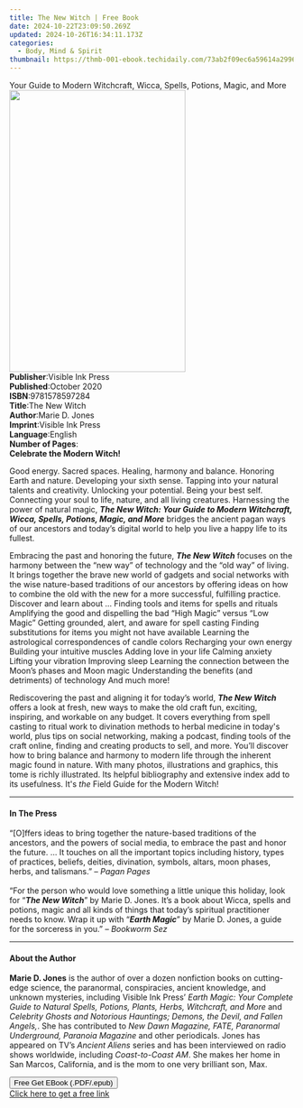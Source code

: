 ```yaml
---
title: The New Witch | Free Book
date: 2024-10-22T23:09:50.269Z
updated: 2024-10-26T16:34:11.173Z
categories:
  - Body, Mind & Spirit
thumbnail: https://thmb-001-ebook.techidaily.com/73ab2f09ec6a59614a299648ea49ee05d5a26ff6839b343fe0598251c2233281.jpg
---
```

<main id="book-container">
  <div class="flex flex-col">
    <div class="book-brief flex-1 py-6 px-4 sm:p-6 md:py-10 md:px-8">
      <!-- brief-->
      <div class="book-brief-main">
        Your Guide to Modern Witchcraft, Wicca, Spells, Potions, Magic, and More
      </div>
    </div>
    <div
      class="book-meta-info flex-1 grid gap-4 col-start-1 col-end-3 row-start-1 sm:mb-6 sm:grid-cols-4 lg:gap-6 lg:col-start-2 lg:row-end-6 lg:row-span-6 lg:mb-0"
    >
      <div
        class="book-meta-info-left place-content-center mt-4 p-4 text-sm leading-6 col-start-2 col-span-2 dark:text-slate-400"
      >
        <img
          class="w-full h-500 object-cover rounded-lg sm:h-255 sm:col-span-2 lg:col-span-full"
          src="https://img-001-ebook.techidaily.com/3aa037ef711ec3f7cdedd37dc1006e4823d4586c3b87546d93863568526052f9.jpg"
          alt=""
          width="312"
          height="500"
        />
      </div>
      <div
        class="book-meta-info-right mt-2 col-start-1 row-start-2 col-span-3 self-center"
      >
        <!-- meta data  -->
        <div class="flex flex-col px-4 md:px-8">
          <div class="flex-1">
            <strong>Publisher</strong>:<span class="px-2"
              >Visible Ink Press</span
            >
          </div>
          <div class="flex-1">
            <strong>Published</strong>:<span class="px-2">October 2020</span>
          </div>
          <div class="flex-1">
            <strong>ISBN</strong>:<span class="px-2">9781578597284</span>
          </div>
          <div class="flex-1">
            <strong>Title</strong>:<span class="px-2">The New Witch</span>
          </div>
          <div class="flex-1">
            <strong>Author</strong>:<span class="px-2">Marie D. Jones</span>
          </div>
          <div class="flex-1">
            <strong>Imprint</strong>:<span class="px-2">Visible Ink Press</span>
          </div>
          <div class="flex-1">
            <strong>Language</strong>:<span class="px-2">English</span>
          </div>
          <div class="flex-1">
            <strong>Number of Pages</strong>:<span class="px-2"></span>
          </div>
        </div>
      </div>
    </div>
    <div class="book-description flex-1 py-6 px-4 sm:p-6 md:py-10 md:px-8">
      <div class="book-description-main">
        <div accordion-content="" id="description">
          <b>Celebrate the Modern Witch!</b>
          <p>
            Good energy. Sacred spaces. Healing, harmony and balance. Honoring
            Earth and nature. Developing your sixth sense. Tapping into your
            natural talents and creativity. Unlocking your potential. Being your
            best self. Connecting your soul to life, nature, and all living
            creatures. Harnessing the power of natural magic,
            <b
              ><i
                >The New Witch: Your Guide to Modern Witchcraft, Wicca, Spells,
                Potions, Magic, and More</i
              ></b
            >
            bridges the ancient pagan ways of our ancestors and today’s digital
            world to help you live a happy life to its fullest.
          </p>
          <p>
            Embracing the past and honoring the future,
            <b><i>The New Witch</i></b> focuses on the harmony between the “new
            way” of technology and the “old way” of living. It brings together
            the brave new world of gadgets and social networks with the wise
            nature-based traditions of our ancestors by offering ideas on how to
            combine the old with the new for a more successful, fulfilling
            practice. Discover and learn about … Finding tools and items for
            spells and rituals Amplifying the good and dispelling the bad “High
            Magic” versus “Low Magic” Getting grounded, alert, and aware for
            spell casting Finding substitutions for items you might not have
            available Learning the astrological correspondences of candle colors
            Recharging your own energy Building your intuitive muscles Adding
            love in your life Calming anxiety Lifting your vibration Improving
            sleep Learning the connection between the Moon’s phases and Moon
            magic Understanding the benefits (and detriments) of technology And
            much more!
          </p>
          <p>
            Rediscovering the past and aligning it for today’s world,
            <b><i>The New Witch</i></b> offers a look at fresh, new ways to make
            the old craft fun, exciting, inspiring, and workable on any budget.
            It covers everything from spell casting to ritual work to divination
            methods to herbal medicine in today's world, plus tips on social
            networking, making a podcast, finding tools of the craft online,
            finding and creating products to sell, and more. You’ll discover how
            to bring balance and harmony to modern life through the inherent
            magic found in nature. With many photos, illustrations and graphics,
            this tome is richly illustrated. Its helpful bibliography and
            extensive index add to its usefulness. It's <i>the</i> Field Guide
            for the Modern Witch!
          </p>
        </div>
        <div class="accordion-fader"></div>
      </div>
    </div>
    <div class="book-excerpts flex-1 py-6 px-4 sm:p-6 md:py-10 md:px-8">
      <!-- excerpts-->
      <div class="book-excerpts-main">
        <hr />
        <h4 class="placeholder placeholder-heading">
          <span>In The Press</span>
        </h4>
        <p>
          “[O]ffers ideas to bring together the nature-based traditions of the
          ancestors, and the powers of social media, to embrace the past and
          honor the future. … It touches on all the important topics including
          history, types of practices, beliefs, deities, divination, symbols,
          altars, moon phases, herbs, and talismans.” – <i>Pagan Pages</i
          ><br /><br />“For the person who would love something a little unique
          this holiday, look for “<i><b>The New Witch</b></i
          >” by Marie D. Jones. It’s a book about Wicca, spells and potions,
          magic and all kinds of things that today’s spiritual practitioner
          needs to know. Wrap it up with “<i><b>Earth Magic</b></i
          >” by Marie D. Jones, a guide for the sorceress in you.” –
          <i>Bookworm Sez</i>
        </p>
      </div>
    </div>
    <div class="book-about-author flex-1 py-6 px-4 sm:p-6 md:py-10 md:px-8">
      <!-- about author-->
      <div class="book-main-author-main">
        <hr />
        <h4 class="placeholder placeholder-heading">
          <span>About the Author</span>
        </h4>
        <p>
          <b>Marie D. Jones</b> is the author of over a dozen nonfiction books
          on cutting-edge science, the paranormal, conspiracies, ancient
          knowledge, and unknown mysteries, including Visible Ink Press’
          <i
            >Earth Magic: Your Complete Guide to Natural Spells, Potions,
            Plants, Herbs, Witchcraft, and More</i
          >
          and
          <i
            >Celebrity Ghosts and Notorious Hauntings; Demons, the Devil, and
            Fallen Angels,</i
          >. She has contributed to
          <i
            >New Dawn Magazine, FATE, Paranormal Underground, Paranoia
            Magazine</i
          >
          and other periodicals. Jones has appeared on TV’s
          <i>Ancient Aliens</i> series and has been interviewed on radio shows
          worldwide, including <i>Coast-to-Coast AM</i>. She makes her home in
          San Marcos, California, and is the mom to one very brilliant son, Max.
        </p>
      </div>
    </div>
    <div class="book-free-get flex-1 py-6 px-4 sm:p-6 md:py-10 md:px-8">
      <button
        id="btn-free-get"
        class="bg-blue-500 hover:bg-blue-700 text-white font-bold py-2 px-4 rounded"
      >
        Free Get EBook (.PDF/.epub)
      </button>
      <div id="countdown-display" class="px-2 text-lg mt-2"></div>
      <a
        id="free-link"
        class="hidden bg-blue-500 hover:bg-blue-700 text-white font-bold py-2 px-4 rounded"
        href="https://www.ebooks.com/en-us/book/210034897/the-new-witch/marie-d-jones/"
        target="_blank"
        >Click here to get a free link</a
      >
    </div>
    <script>
      let countdownTime = 0;
      let countdownInterval = null;
      document
        .getElementById('btn-free-get')
        .addEventListener('click', startCountdown);
      function startCountdown() {
        countdownTime = new Date().getTime() + 60000 * 3;
        countdownInterval = setInterval(updateCountdown, 1000);
        document.getElementById('btn-free-get').disabled = true;
        document
          .getElementById('btn-free-get')
          .classList.add('bg-gray-500', 'cursor-not-allowed');
      }
      function updateCountdown() {
        let currentTime = new Date().getTime();
        let timeLeft = countdownTime - currentTime;
        let secondsLeft = Math.floor(timeLeft / 1000);
        document.getElementById('countdown-display').innerHTML =
          `Remaining time: ${secondsLeft} seconds.`;
        if (secondsLeft <= 0) {
          clearInterval(countdownInterval);
          document.getElementById('btn-free-get').classList.add('hidden');
          document.getElementById('free-link').classList.remove('hidden');
          document.getElementById('countdown-display').innerHTML = '';
        }
      }
    </script>
  </div>
</main>

<ins class="adsbygoogle"
      style="display:block"
      data-ad-client="ca-pub-7571918770474297"
      data-ad-slot="8358498916"
      data-ad-format="auto"
      data-full-width-responsive="true"></ins>
    